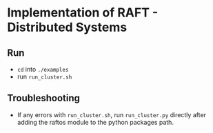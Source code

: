 # Implementation of RAFT - Distributed Systems

## Run

- `cd` into `./examples`
- run `run_cluster.sh`

## Troubleshooting

- If any errors with `run_cluster.sh`, run `run_cluster.py` directly after adding the raftos module to the python packages path.
